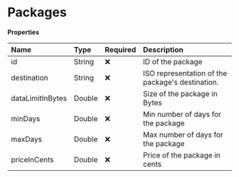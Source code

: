 # Packages

**Properties**

| Name             | Type   | Required | Description                                      |
| :--------------- | :----- | :------- | :----------------------------------------------- |
| id               | String | ❌       | ID of the package                                |
| destination      | String | ❌       | ISO representation of the package's destination. |
| dataLimitInBytes | Double | ❌       | Size of the package in Bytes                     |
| minDays          | Double | ❌       | Min number of days for the package               |
| maxDays          | Double | ❌       | Max number of days for the package               |
| priceInCents     | Double | ❌       | Price of the package in cents                    |
